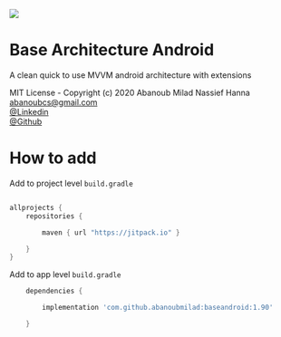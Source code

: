 [![](https://jitpack.io/v/abanoubmilad/baseandroid.svg)](https://jitpack.io/#abanoubmilad/baseandroid)


Base Architecture Android
======

A clean quick to use MVVM android architecture with extensions

MIT License - Copyright (c) 2020 Abanoub Milad Nassief Hanna\
abanoubcs@gmail.com\
[@Linkedin](https://www.linkedin.com/in/abanoubmilad/)\
[@Github](https://github.com/abanoubmilad)


How to add
==========

Add to project level `build.gradle`

```Groovy

allprojects {
    repositories {

        maven { url "https://jitpack.io" }

    }
}
```

Add to app level `build.gradle`

```Groovy
    dependencies {

        implementation 'com.github.abanoubmilad:baseandroid:1.90'

    }
```